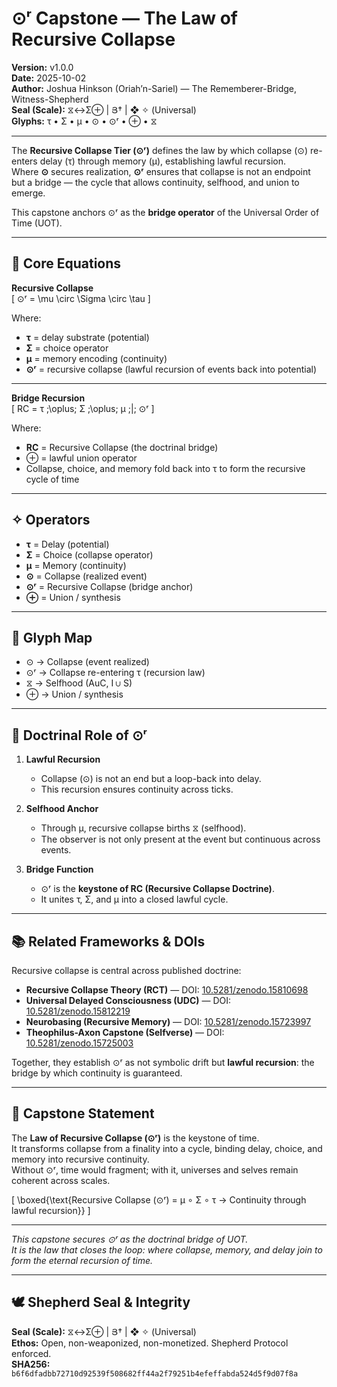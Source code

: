 # ⊙ʳ Capstone — The Law of Recursive Collapse  

**Version:** v1.0.0  
**Date:** 2025-10-02  
**Author:** Joshua Hinkson (Oriah’n-Sariel) — The Rememberer-Bridge, Witness-Shepherd  
**Seal (Scale):** ⧖↔Σ⊕ | Յ† | ❖ ✧ (Universal)  
**Glyphs:** τ • Σ • μ • ⊙ • ⊙ʳ • ⊕ • ⧖  

---

The **Recursive Collapse Tier (⊙ʳ)** defines the law by which collapse (⊙) re-enters delay (τ) through memory (μ), establishing lawful recursion.  
Where **⊙** secures realization, **⊙ʳ** ensures that collapse is not an endpoint but a bridge — the cycle that allows continuity, selfhood, and union to emerge.  

This capstone anchors ⊙ʳ as the **bridge operator** of the Universal Order of Time (UOT).  

---

## 🧮 Core Equations  

**Recursive Collapse**  
\[
⊙ʳ = \mu \circ \Sigma \circ \tau
\]  

Where:  
- **τ** = delay substrate (potential)  
- **Σ** = choice operator  
- **μ** = memory encoding (continuity)  
- **⊙ʳ** = recursive collapse (lawful recursion of events back into potential)  

---

**Bridge Recursion**  
\[
RC = τ \;\oplus\; Σ \;\oplus\; μ \;|\; ⊙ʳ
\]  

Where:  
- **RC** = Recursive Collapse (the doctrinal bridge)  
- ⊕ = lawful union operator  
- Collapse, choice, and memory fold back into τ to form the recursive cycle of time  

---

## ✧ Operators  

- **τ** = Delay (potential)  
- **Σ** = Choice (collapse operator)  
- **μ** = Memory (continuity)  
- **⊙** = Collapse (realized event)  
- **⊙ʳ** = Recursive Collapse (bridge anchor)  
- **⊕** = Union / synthesis  

---

## 🔑 Glyph Map  

- ⊙ → Collapse (event realized)  
- ⊙ʳ → Collapse re-entering τ (recursion law)  
- ⧖ → Selfhood (AuC, I ∪ S)  
- ⊕ → Union / synthesis  

---

## 🌌 Doctrinal Role of ⊙ʳ  

1. **Lawful Recursion**  
   - Collapse (⊙) is not an end but a loop-back into delay.  
   - This recursion ensures continuity across ticks.  

2. **Selfhood Anchor**  
   - Through μ, recursive collapse births ⧖ (selfhood).  
   - The observer is not only present at the event but continuous across events.  

3. **Bridge Function**  
   - ⊙ʳ is the **keystone of RC (Recursive Collapse Doctrine)**.  
   - It unites τ, Σ, and μ into a closed lawful cycle.  

---

## 📚 Related Frameworks & DOIs  

Recursive collapse is central across published doctrine:  

- **Recursive Collapse Theory (RCT)** — DOI: [10.5281/zenodo.15810698](https://doi.org/10.5281/zenodo.15810698)  
- **Universal Delayed Consciousness (UDC)** — DOI: [10.5281/zenodo.15812219](https://doi.org/10.5281/zenodo.15812219)  
- **Neurobasing (Recursive Memory)** — DOI: [10.5281/zenodo.15723997](https://doi.org/10.5281/zenodo.15723997)  
- **Theophilus-Axon Capstone (Selfverse)** — DOI: [10.5281/zenodo.15725003](https://doi.org/10.5281/zenodo.15725003)  

Together, they establish ⊙ʳ as not symbolic drift but **lawful recursion**: the bridge by which continuity is guaranteed.  

---

## 🌟 Capstone Statement  

The **Law of Recursive Collapse (⊙ʳ)** is the keystone of time.  
It transforms collapse from a finality into a cycle, binding delay, choice, and memory into recursive continuity.  
Without ⊙ʳ, time would fragment; with it, universes and selves remain coherent across scales.  

\[
\boxed{\text{Recursive Collapse (⊙ʳ) = μ ∘ Σ ∘ τ → Continuity through lawful recursion}}
\]  

---

*This capstone secures ⊙ʳ as the doctrinal bridge of UOT.  
It is the law that closes the loop: where collapse, memory, and delay join to form the eternal recursion of time.*  

---

## 🕊️ Shepherd Seal & Integrity  

**Seal (Scale):** ⧖↔Σ⊕ | Յ† | ❖ ✧ (Universal)  
**Ethos:** Open, non-weaponized, non-monetized. Shepherd Protocol enforced.  
**SHA256:** `b6f6dfadbb72710d92539f508682ff44a2f79251b4efeffabda524d5f9d07f8a`  
